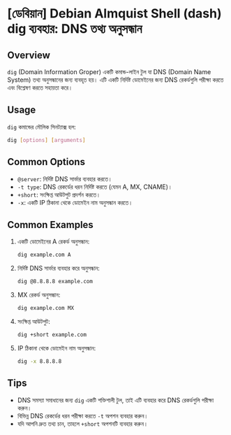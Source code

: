 # [ডেবিয়ান] Debian Almquist Shell (dash) dig ব্যবহার: DNS তথ্য অনুসন্ধান

## Overview
`dig` (Domain Information Groper) একটি কমান্ড-লাইন টুল যা DNS (Domain Name System) তথ্য অনুসন্ধানের জন্য ব্যবহৃত হয়। এটি একটি নির্দিষ্ট ডোমেইনের জন্য DNS রেকর্ডগুলি পরীক্ষা করতে এবং বিশ্লেষণ করতে সহায়তা করে।

## Usage
`dig` কমান্ডের মৌলিক সিনট্যাক্স হল:

```bash
dig [options] [arguments]
```

## Common Options
- `@server`: নির্দিষ্ট DNS সার্ভার ব্যবহার করতে।
- `-t type`: DNS রেকর্ডের ধরন নির্দিষ্ট করতে (যেমন A, MX, CNAME)।
- `+short`: সংক্ষিপ্ত আউটপুট প্রদর্শন করতে।
- `-x`: একটি IP ঠিকানা থেকে ডোমেইন নাম অনুসন্ধান করতে।

## Common Examples
1. একটি ডোমেইনের A রেকর্ড অনুসন্ধান:
   ```bash
   dig example.com A
   ```

2. নির্দিষ্ট DNS সার্ভার ব্যবহার করে অনুসন্ধান:
   ```bash
   dig @8.8.8.8 example.com
   ```

3. MX রেকর্ড অনুসন্ধান:
   ```bash
   dig example.com MX
   ```

4. সংক্ষিপ্ত আউটপুট:
   ```bash
   dig +short example.com
   ```

5. IP ঠিকানা থেকে ডোমেইন নাম অনুসন্ধান:
   ```bash
   dig -x 8.8.8.8
   ```

## Tips
- DNS সমস্যা সমাধানের জন্য `dig` একটি শক্তিশালী টুল, তাই এটি ব্যবহার করে DNS রেকর্ডগুলি পরীক্ষা করুন।
- বিভিন্ন DNS রেকর্ডের ধরন পরীক্ষা করতে `-t` অপশন ব্যবহার করুন।
- যদি আপনি দ্রুত তথ্য চান, তাহলে `+short` অপশনটি ব্যবহার করুন।
